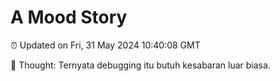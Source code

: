 # A Mood Story

⏰ Updated on Fri, 31 May 2024 10:40:08 GMT

💭 Thought: Ternyata debugging itu butuh kesabaran luar biasa.

